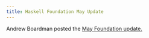```yaml
---
title: Haskell Foundation May Update
---
```


Andrew Boardman posted the <a href='https://discourse.haskell.org/t/haskell-foundation-may-update/2567' target='_blank'>May Foundation update.</a>
